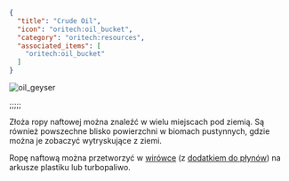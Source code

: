 ```json
{
  "title": "Crude Oil",
  "icon": "oritech:oil_bucket",
  "category": "oritech:resources",
  "associated_items": [
    "oritech:oil_bucket"
  ]
}
```

![oil_geyser](oritech:textures/book/oil_geyser.png,fit)

;;;;;

Złoża ropy naftowej można znaleźć w wielu miejscach pod ziemią. Są również powszechne blisko powierzchni w biomach pustynnych, gdzie można je zobaczyć wytryskujące z ziemi.

Ropę naftową można przetworzyć w [wirówce](^oritech:processing/centrifuge) (z [dodatkiem do płynów](^oritech:processing/addons)) na arkusze plastiku lub turbopaliwo.